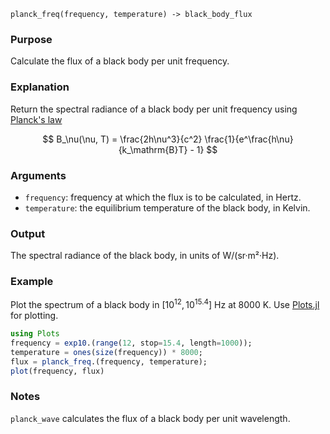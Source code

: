 ```
planck_freq(frequency, temperature) -> black_body_flux
```

### Purpose

Calculate the flux of a black body per unit frequency.

### Explanation

Return the spectral radiance of a black body per unit frequency using [Planck's law](https://en.wikipedia.org/wiki/Planck%27s_law)

$$
B_\nu(\nu, T) = \frac{2h\nu^3}{c^2} \frac{1}{e^\frac{h\nu}{k_\mathrm{B}T} - 1}
$$

### Arguments

  * `frequency`: frequency at which the flux is to be calculated, in Hertz.
  * `temperature`: the equilibrium temperature of the black body, in Kelvin.

### Output

The spectral radiance of the black body, in units of W/(sr·m²·Hz).

### Example

Plot the spectrum of a black body in $[10^{12}, 10^{15.4}]$ Hz at 8000 K. Use [Plots.jl](https://github.com/JuliaPlots/Plots.jl/) for plotting.

```julia
using Plots
frequency = exp10.(range(12, stop=15.4, length=1000));
temperature = ones(size(frequency)) * 8000;
flux = planck_freq.(frequency, temperature);
plot(frequency, flux)
```

### Notes

`planck_wave` calculates the flux of a black body per unit wavelength.
